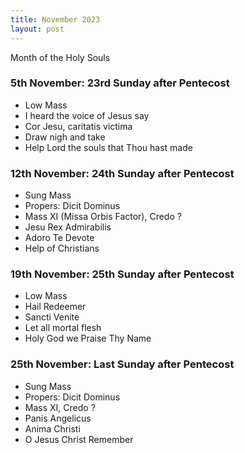 ```yaml
---
title: November 2023
layout: post
---
```


Month of the Holy Souls

### 5th November: 23rd Sunday after Pentecost

* Low Mass
* I heard the voice of Jesus say
* Cor Jesu, caritatis victima
* Draw nigh and take
* Help Lord the souls that Thou hast made

### 12th November: 24th Sunday after Pentecost

* Sung Mass
* Propers: Dicit Dominus
* Mass XI (Missa Orbis Factor), Credo ?
* Jesu Rex Admirabilis
* Adoro Te Devote
* Help of Christians

### 19th November: 25th Sunday after Pentecost

* Low Mass
* Hail Redeemer
* Sancti Venite
* Let all mortal flesh
* Holy God we Praise Thy Name

### 25th November: Last Sunday after Pentecost

* Sung Mass
* Propers: Dicit Dominus
* Mass XI, Credo ?
* Panis Angelicus
* Anima Christi
* O Jesus Christ Remember


